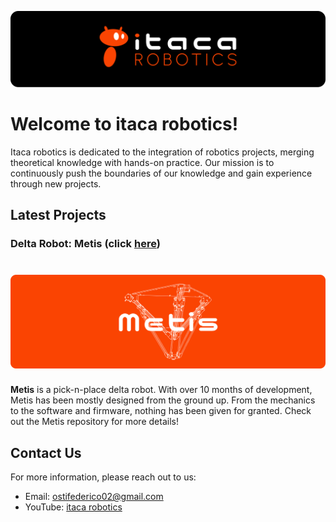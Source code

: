 ![logo](/logo/logo_1_dark.png)


# Welcome to itaca robotics!
Itaca robotics is dedicated to the integration of robotics projects, merging theoretical knowledge with hands-on practice. Our mission is to continuously push the boundaries of our knowledge and gain experience through new projects.


## Latest Projects

### Delta Robot: **Metis** (click **[here](https://github.com/itacarobotics/Metis)**)

<h1 align="center">
 <img src="https://github.com/itacarobotics/Metis/blob/main/assets/logo/metis_logo.png" />
</h1>

**Metis** is a pick-n-place delta robot. With over 10 months of development, Metis has been mostly designed from the ground up. From the mechanics to the software and firmware, nothing has been given for granted. Check out the Metis repository for more details!



##  Contact Us
For more information, please reach out to us:
- Email: [ostifederico02@gmail.com](mailto:ostifederico02@gmail.com)
- YouTube: [itaca robotics](https://www.youtube.com/channel/UCZBthnqJWC6FefQW3D71Wpg)